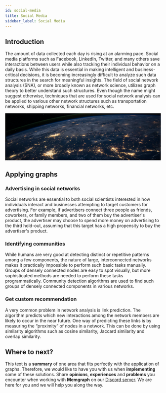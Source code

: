 ```yaml
---
id: social-media
title: Social Media
sidebar_label: Social Media
---
```


## Introduction

The amount of data collected each day is rising at an alarming pace. Social
media platforms such as Facebook, LinkedIn, Twitter, and many others save
interactions between users while also tracking their individual behavior on a
daily basis. While this data is essential in making intelligent and
business-critical decisions, it is becoming increasingly difficult to analyze
such data structures in the search for meaningful insights. The field of social
network analysis (SNA), or more broadly known as network science, utilizes graph
theory to better understand such structures. Even though the name might suggest
otherwise, techniques that are used for social network analysis can be applied
to various other network structures such as transportation networks, shipping
networks, financial networks, etc.

![memgraph-graph-algorithm-applications-social-media](../data/use-cases/memgraph-graph-algorithm-applications-social-media.png)

## Applying graphs

### Advertising in social networks

Social networks are essential to both social scientists interested in how
individuals interact and businesses attempting to target customers for
advertising. For example, if advertisers connect three people as friends,
coworkers, or family members, and two of them buy the advertiser's product, the
advertiser may choose to spend more money on advertising to the third hold-out,
assuming that this target has a high propensity to buy the advertiser's product.

### Identifying communities

While humans are very good at detecting distinct or repetitive patterns among a
few components, the nature of large, interconnected networks makes it
practically impossible to perform such basic tasks manually. Groups of densely
connected nodes are easy to spot visually, but more sophisticated methods are
needed to perform these tasks programmatically. Community detection algorithms
are used to find such groups of densely connected components in various
networks.

### Get custom recommendation

A very common problem in network analysis is link prediction. The algorithm
predicts which new interactions among the network members are likely to occur in
the near future. One way of predicting these links is by measuring the
“proximity” of nodes in a network. This can be done by using similarity
algorithms such as cosine similarity, Jaccard similarity and overlap similarity.

## Where to next?

This text is a **summary** of one area that fits perfectly with the application
of graphs. Therefore, we would like to have you with us when **implementing**
some of these solutions. Share **opinions**, **experiences** and **problems**
you encounter when working with **Memgraph** on our [Discord
server](https://discord.gg/memgraph). We are here for you and we will help you
along the way.
